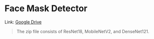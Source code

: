# Face Mask Detector

Link: [Google Drive](https://drive.google.com/file/d/1s3BsaCDu4USNj1naTaHq1qfhf0do8F2q/view?usp=sharing)
> The zip file consists of ResNet18, MobileNetV2, and DenseNet121.